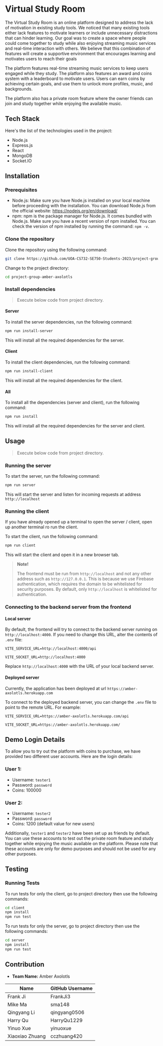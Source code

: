 # Virtual Study Room

The Virtual Study Room is an online platform designed to address the lack of motivation in existing study tools. We noticed that many existing tools either lack features to motivate learners or include unnecessary distractions that can hinder learning. Our goal was to create a space where people could come together to study while also enjoying streaming music services and real-time interaction with others. We believe that this combination of features will create a supportive environment that encourages learning and motivates users to reach their goals

The platform features real-time streaming music services to keep users engaged while they study. The platform also features an award and coins system with a leaderboard to motivate users. Users can earn coins by achieving certain goals, and use them to unlock more profiles, music, and backgrounds.

The platform also has a private room feature where the owner friends can join and study together while enjoying the available music.

## Tech Stack

Here's the list of the technologies used in the project:

- Node.js
- Express.js
- React
- MongoDB
- Socket.IO

## Installation

### Prerequisites

- Node.js: Make sure you have Node.js installed on your local machine before proceeding with the installation. You can download Node.js from the official website: https://nodejs.org/en/download/
- npm: npm is the package manager for Node.js. It comes bundled with Node.js. Make sure you have a recent version of npm installed. You can check the version of npm installed by running the command: `npm -v`.

### Clone the repository

Clone the repository using the following command:

```bash
git clone https://github.com/UOA-CS732-SE750-Students-2023/project-group-amber-axolotls.git
```

Change to the project directory:

```bash
cd project-group-amber-axolotls
```

### Install dependencies

> Execute below code from project directory.

#### Server

To install the server dependencies, run the following command:

```bash
npm run install-server
```

This will install all the required dependencies for the server.

#### Client

To install the client dependencies, run the following command:

```bash
npm run install-client
```

This will install all the required dependencies for the client.

#### All

To install all the dependencies (server and client), run the following command:

```bash
npm run install
```

This will install all the required dependencies for the server and client.

## Usage

> Execute below code from project directory.

### Running the server

To start the server, run the following command:

```bash
npm run server
```

This will start the server and listen for incoming requests at address `http://localhost`

### Running the client

If you have already opened up a terminal to open the server / client, open up another terminal ro run the client.

To start the client, run the following command:

```bash
npm run client
```

This will start the client and open it in a new browser tab.



> **Note!**
>
> The frontend must be run from `http://localhost` and not any other address such as `http://127.0.0.1`. This is because we use Firebase authentication, which requires the domain to be whitelisted for security purposes. By default, only `http://localhost` is whitelisted for authentication.

### Connecting to the backend server from the frontend

#### Local server

By default, the frontend will try to connect to the backend server running on `http://localhost:4000`. If you need to change this URL, alter the contents of `.env` file:

```properties
VITE_SERVICE_URL=http://localhost:4000/api

VITE_SOCKET_URL=http://localhost:4000
```

Replace `http://localhost:4000` with the URL of your local backend server.

#### Deployed server

Currently, the application has been deployed at url `https://amber-axolotls.herokuapp.com`

To connect to the deployed backend server, you can change the `.env` file to point to the remote URL. For example:

```properties
VITE_SERVICE_URL=https://amber-axolotls.herokuapp.com/api

VITE_SOCKET_URL=https://amber-axolotls.herokuapp.com/
```

## Demo Login Details

To allow you to try out the platform with coins to purchase, we have provided two different user accounts. Here are the login details:

### User 1:

- Username: `tester1`
- Password: `password`
- Coins: 100000

### User 2:

- Username: `tester2`
- Password: `password`
- Coins: 1200 (default value for new users)



Additionally, `tester1` and `tester2` have been set up as friends by default. You can use these accounts to test out the private room feature and study together while enjoying the music available on the platform. Please note that these accounts are only for demo purposes and should not be used for any other purposes.

## Testing

### Running Tests

To run tests for only the client, go to project directory then use the following commands:

```bash
cd client
npm install
npm run test
```

To run tests for only the server, go to project directory then use the following commands:

```bash
cd server
npm install
npm run test
```

## Contribution

- **Team Name:** Amber Axolotls

| Name            | GitHub Username |
| --------------- | --------------- |
| Frank Ji        | FrankJi3        |
| Mike Ma         | sma148          |
| Qingyang Li     | qingyang0506    |
| Harry Qu        | HarryQu1229     |
| Yinuo Xue       | yinuoxue        |
| Xiaoxiao Zhuang | cczhuang420     |

